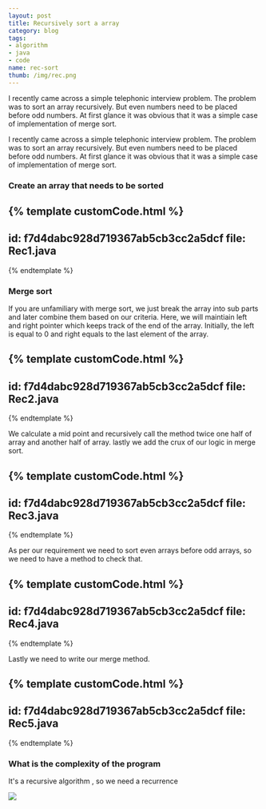 ```yaml
---
layout: post
title: Recursively sort a array
category: blog
tags:
- algorithm
- java
- code
name: rec-sort
thumb: /img/rec.png
---
```


I recently came across a simple telephonic interview problem. The problem was to sort an array recursively. But even numbers need to be placed before odd numbers. At first glance it was obvious that it was a simple case of implementation of merge sort.<!-- truncate_here -->

<p>I recently came across a simple telephonic interview problem. The problem was to sort an array recursively. But even numbers need to be placed before odd numbers. At first glance it was obvious that it was a simple case of implementation of merge sort.
</p>

### Create an array that needs to be sorted

{% template customCode.html %}
---
id: f7d4dabc928d719367ab5cb3cc2a5dcf
file: Rec1.java
---
{% endtemplate %}

### Merge sort

If you are unfamiliary with merge sort, we just break the array into sub parts and later combine them based on our criteria. Here, we will maintiain left and right pointer which keeps track of the end of the array. Initially, the left is equal to 0 and right equals to the last element of the array.


{% template customCode.html %}
---
id: f7d4dabc928d719367ab5cb3cc2a5dcf
file: Rec2.java
---
{% endtemplate %}

We calculate a mid point and recursively call the method twice one half of array and another half of array. lastly we add the crux of our logic in merge sort.

{% template customCode.html %}
---
id: f7d4dabc928d719367ab5cb3cc2a5dcf
file: Rec3.java
---
{% endtemplate %}


As per our requirement we need to sort even arrays before odd arrays, so we need to have a method to check that.

{% template customCode.html %}
---
id: f7d4dabc928d719367ab5cb3cc2a5dcf
file: Rec4.java
---
{% endtemplate %}

Lastly we need to write our merge method.

{% template customCode.html %}
---
id: f7d4dabc928d719367ab5cb3cc2a5dcf
file: Rec5.java
---
{% endtemplate %}

### What is the complexity of the program

It's a recursive algorithm , so we need a recurrence

<img src="{{ root_url }}/img/rec.png" />
